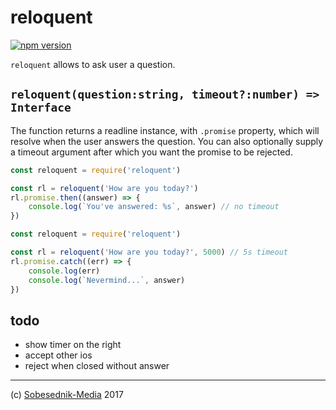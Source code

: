 # reloquent

[![npm version](https://badge.fury.io/js/reloquent.svg)](https://badge.fury.io/js/reloquent)

`reloquent` allows to ask user a question.

## `reloquent(question:string, timeout?:number) => Interface`

The function returns a readline instance, with `.promise` property, which will resolve
when the user answers the question. You can also optionally supply a timeout argument after
which you want the promise to be rejected.

```js
const reloquent = require('reloquent')

const rl = reloquent('How are you today?')
rl.promise.then((answer) => {
    console.log(`You've answered: %s`, answer) // no timeout
})
```

```js
const reloquent = require('reloquent')

const rl = reloquent('How are you today?', 5000) // 5s timeout
rl.promise.catch((err) => {
    console.log(err)
    console.log(`Nevermind...`, answer)
})
```

## todo

* show timer on the right
* accept other ios
* reject when closed without answer

---

(c) [Sobesednik-Media](https://sobesednik.media) 2017

